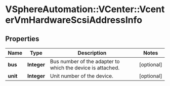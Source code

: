 # VSphereAutomation::VCenter::VcenterVmHardwareScsiAddressInfo

## Properties
Name | Type | Description | Notes
------------ | ------------- | ------------- | -------------
**bus** | **Integer** | Bus number of the adapter to which the device is attached. | [optional] 
**unit** | **Integer** | Unit number of the device. | [optional] 


